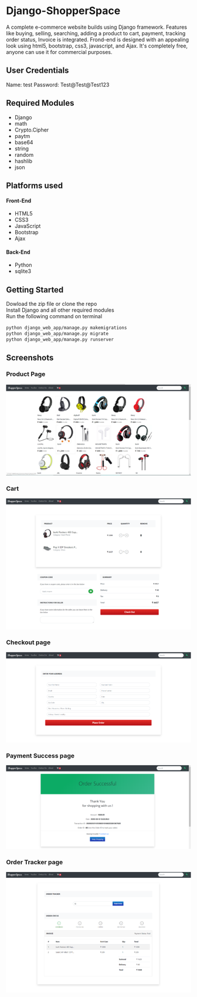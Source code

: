 # Django-ShopperSpace
A complete e-commerce website builds using Django framework. Features like buying, selling, searching, adding a product to cart, payment, tracking order status, Invoice is integrated. Frond-end is designed with an appealing look using html5, bootstrap, css3, javascript, and  Ajax. It's completely free, anyone can use it for commercial purposes.

## User Credentials
Name: test
Password: Test@Test@Test123

## Required Modules
- Django
- math
- Crypto.Cipher
- paytm
- base64
- string
- random
- hashlib
- json



## Platforms used

#### Front-End
- HTML5
- CSS3
- JavaScript
- Bootstrap
- Ajax

#### Back-End
- Python
- sqlite3

## Getting Started
Dowload the zip file or clone the repo </br>
Install Django and all other required modules </br>
Run the following command on terminal

```
python django_web_app/manage.py makemigrations
python django_web_app/manage.py migrate
python django_web_app/manage.py runserver
```
## Screenshots
### Product Page
![product page](media/shop/images/git%20src/ProdPage.png)
### Cart 
![checkout](media/shop/images/git%20src/Checkout.png)
### Checkout page
![adress](media/shop/images/git%20src/Details.png)

### Payment Success page
![payment success](media/shop/images/git%20src/OrderSuccess.png)
### Order Tracker page
![order tracker](media/shop/images/git%20src/Tracker.png)




